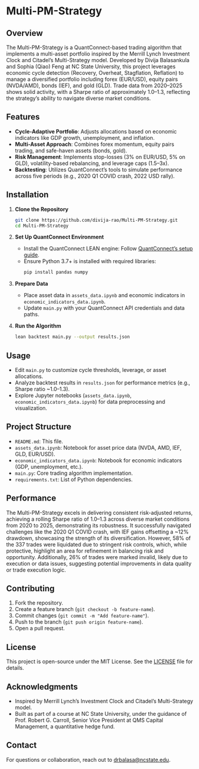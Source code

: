 # Multi-PM-Strategy

## Overview
The Multi-PM-Strategy is a QuantConnect-based trading algorithm that implements a multi-asset portfolio inspired by the Merrill Lynch Investment Clock and Citadel’s Multi-Strategy model. Developed by Divija Balasankula and Sophia (Qiao) Feng at NC State University, this project leverages economic cycle detection (Recovery, Overheat, Stagflation, Reflation) to manage a diversified portfolio including forex (EUR/USD), equity pairs (NVDA/AMD), bonds (IEF), and gold (GLD). Trade data from 2020–2025 shows solid activity, with a Sharpe ratio of approximately 1.0–1.3, reflecting the strategy’s ability to navigate diverse market conditions.

## Features
- **Cycle-Adaptive Portfolio**: Adjusts allocations based on economic indicators like GDP growth, unemployment, and inflation.
- **Multi-Asset Approach**: Combines forex momentum, equity pairs trading, and safe-haven assets (bonds, gold).
- **Risk Management**: Implements stop-losses (3% on EUR/USD, 5% on GLD), volatility-based rebalancing, and leverage caps (1.5–3x).
- **Backtesting**: Utilizes QuantConnect’s tools to simulate performance across five periods (e.g., 2020 Q1 COVID crash, 2022 USD rally).

## Installation

1. **Clone the Repository**
   ```bash
   git clone https://github.com/divija-rao/Multi-PM-Strategy.git
   cd Multi-PM-Strategy
   ```

2. **Set Up QuantConnect Environment**
   - Install the QuantConnect LEAN engine: Follow [QuantConnect’s setup guide](https://www.quantconnect.com/docs/v2/lean-cli/getting-started).
   - Ensure Python 3.7+ is installed with required libraries:
     ```bash
     pip install pandas numpy
     ```

3. **Prepare Data**
   - Place asset data in `assets_data.ipynb` and economic indicators in `economic_indicators_data.ipynb`.
   - Update `main.py` with your QuantConnect API credentials and data paths.

4. **Run the Algorithm**
   ```bash
   lean backtest main.py --output results.json
   ```

## Usage
- Edit `main.py` to customize cycle thresholds, leverage, or asset allocations.
- Analyze backtest results in `results.json` for performance metrics (e.g., Sharpe ratio ~1.0–1.3).
- Explore Jupyter notebooks (`assets_data.ipynb`, `economic_indicators_data.ipynb`) for data preprocessing and visualization.

## Project Structure
- `README.md`: This file.
- `assets_data.ipynb`: Notebook for asset price data (NVDA, AMD, IEF, GLD, EUR/USD).
- `economic_indicators_data.ipynb`: Notebook for economic indicators (GDP, unemployment, etc.).
- `main.py`: Core trading algorithm implementation.
- `requirements.txt`: List of Python dependencies.

## Performance
The Multi-PM-Strategy excels in delivering consistent risk-adjusted returns, achieving a rolling Sharpe ratio of 1.0–1.3 across diverse market conditions from 2020 to 2025, demonstrating its robustness. It successfully navigated challenges like the 2020 Q1 COVID crash, with IEF gains offsetting a ~12% drawdown, showcasing the strength of its diversification. However, 58% of the 337 trades were liquidated due to stringent risk controls, which, while protective, highlight an area for refinement in balancing risk and opportunity. Additionally, 26% of trades were marked invalid, likely due to execution or data issues, suggesting potential improvements in data quality or trade execution logic.

## Contributing
1. Fork the repository.
2. Create a feature branch (`git checkout -b feature-name`).
3. Commit changes (`git commit -m "Add feature-name"`).
4. Push to the branch (`git push origin feature-name`).
5. Open a pull request.

## License
This project is open-source under the MIT License. See the [LICENSE](LICENSE) file for details.

## Acknowledgments
- Inspired by Merrill Lynch’s Investment Clock and Citadel’s Multi-Strategy model.
- Built as part of a course at NC State University, under the guidance of Prof. Robert G. Carroll, Senior Vice President at QMS Capital Management, a quantitative hedge fund.

## Contact
For questions or collaboration, reach out to drbalasa@ncstate.edu.
